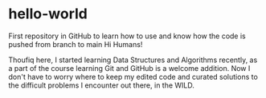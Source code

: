 # hello-world
First repository in GitHub to learn how to use and know how the code is pushed from branch to main
Hi Humans!

Thoufiq here, I started learning Data Structures and Algorithms recently, as a part of the course learning Git and GitHub is a welcome addition. Now I don't have to worry where to keep my edited code and curated solutions to the difficult problems I encounter out there, in the WILD.
